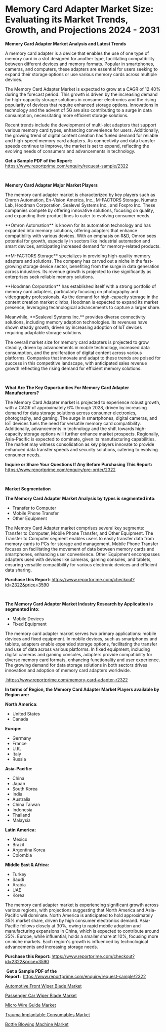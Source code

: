 <p><h1>Memory Card Adapter Market Size: Evaluating its Market Trends, Growth, and Projections 2024 - 2031</h1></p><p><strong>Memory Card Adapter Market Analysis and Latest Trends</strong></p>
<p><p>A memory card adapter is a device that enables the use of one type of memory card in a slot designed for another type, facilitating compatibility between different devices and memory formats. Popular in smartphones, cameras, and computers, these adapters are essential for users seeking to expand their storage options or use various memory cards across multiple devices.</p><p>The Memory Card Adapter Market is expected to grow at a CAGR of 12.40% during the forecast period. This growth is driven by the increasing demand for high-capacity storage solutions in consumer electronics and the rising popularity of devices that require enhanced storage options. Innovations in technology and the advent of 5G are also contributing to a surge in data consumption, necessitating more efficient storage solutions.</p><p>Recent trends include the development of multi-slot adapters that support various memory card types, enhancing convenience for users. Additionally, the growing trend of digital content creation has fueled demand for reliable and high-speed memory card adapters. As connectivity and data transfer speeds continue to improve, the market is set to expand, reflecting the evolving needs of consumers and advancements in technology.</p></p>
<p><strong>Get a Sample PDF of the Report:&nbsp;</strong> <a href="https://www.reportprime.com/enquiry/request-sample/2322">https://www.reportprime.com/enquiry/request-sample/2322</a></p>
<p>&nbsp;</p>
<p><strong>Memory Card Adapter Major Market Players</strong></p>
<p><p>The memory card adapter market is characterized by key players such as Omron Automation, En-Vision America, Inc., M-FACTORS Storage, Numato Lab, Hoodman Corporation, Sealevel Systems Inc., and Foxpro Inc. These companies compete by offering innovative solutions, focusing on quality, and expanding their product lines to cater to evolving consumer needs.</p><p>**Omron Automation** is known for its automation technology and has expanded into memory solutions, offering adapters that enhance compatibility with various devices. With an emphasis on R&D, Omron sees potential for growth, especially in sectors like industrial automation and smart devices, anticipating increased demand for memory-related products.</p><p>**M-FACTORS Storage** specializes in providing high-quality memory adapters and solutions. The company has carved out a niche in the fast-growing storage device sector, benefiting from the surge in data generation across industries. Its revenue growth is projected to rise significantly as enterprises seek reliable memory solutions.</p><p>**Hoodman Corporation** has established itself with a strong portfolio of memory card adapters, particularly focusing on photography and videography professionals. As the demand for high-capacity storage in the content creation market climbs, Hoodman is expected to expand its market presence, leveraging technological advancements to capture a larger share.</p><p>Meanwhile, **Sealevel Systems Inc.** provides diverse connectivity solutions, including memory adaption technologies. Its revenues have shown steady growth, driven by increasing adoption of IoT devices requiring adaptable storage solutions.</p><p>The overall market size for memory card adapters is projected to grow steadily, driven by advancements in mobile technology, increased data consumption, and the proliferation of digital content across various platforms. Companies that innovate and adapt to these trends are poised for success in this competitive landscape, with anticipated sales revenue growth reflecting the rising demand for efficient memory solutions.</p></p>
<p>&nbsp;</p>
<p><strong>What Are The Key Opportunities For Memory Card Adapter Manufacturers?</strong></p>
<p><p>The Memory Card Adapter market is projected to experience robust growth, with a CAGR of approximately 6% through 2028, driven by increasing demand for data storage solutions across consumer electronics, photography, and gaming. The surge in smartphones, digital cameras, and IoT devices fuels the need for versatile memory card compatibility. Additionally, advancements in technology and the shift towards high-capacity storage options will further enhance market prospects. Regionally, Asia-Pacific is expected to dominate, given its manufacturing capabilities. The market may witness consolidation as key players innovate to provide enhanced data transfer speeds and security solutions, catering to evolving consumer needs.</p></p>
<p><strong>Inquire or Share Your Questions If Any Before Purchasing This Report:</strong> <a href="https://www.reportprime.com/enquiry/pre-order/2322">https://www.reportprime.com/enquiry/pre-order/2322</a></p>
<p>&nbsp;</p>
<p><strong>Market Segmentation</strong></p>
<p><strong>The Memory Card Adapter Market Analysis by types is segmented into:</strong></p>
<p><ul><li>Transfer to Computer</li><li>Mobile Phone Transfer</li><li>Other Equipment</li></ul></p>
<p><p>The Memory Card Adapter market comprises several key segments: Transfer to Computer, Mobile Phone Transfer, and Other Equipment. The Transfer to Computer segment enables users to easily transfer data from memory cards to PCs for storage and management. Mobile Phone Transfer focuses on facilitating the movement of data between memory cards and smartphones, enhancing user convenience. Other Equipment encompasses adapters used with devices like cameras, gaming consoles, and tablets, ensuring versatile compatibility for various electronic devices and efficient data sharing.</p></p>
<p><strong>Purchase this Report:&nbsp;</strong><a href="https://www.reportprime.com/checkout?id=2322&price=3590">https://www.reportprime.com/checkout?id=2322&price=3590</a></p>
<p>&nbsp;</p>
<p><strong>The Memory Card Adapter Market Industry Research by Application is segmented into:</strong></p>
<p><ul><li>Mobile Devices</li><li>Fixed Equipment</li></ul></p>
<p><p>The memory card adapter market serves two primary applications: mobile devices and fixed equipment. In mobile devices, such as smartphones and tablets, adapters enable expanded storage options, facilitating the transfer and use of data across various platforms. In fixed equipment, including digital cameras and gaming consoles, adapters provide compatibility for diverse memory card formats, enhancing functionality and user experience. The growing demand for data storage solutions in both sectors drives innovation and adoption of memory card adapters worldwide.</p></p>
<p><a href="https://www.reportprime.com/memory-card-adapter-r2322">&nbsp;https://www.reportprime.com/memory-card-adapter-r2322</a></p>
<p><strong>In terms of Region, the Memory Card Adapter Market Players available by Region are:</strong></p>
<p>
    <p> <strong> North America: </strong>
        <ul>
            <li>United States</li>
            <li>Canada</li>
        </ul>
        </p> 
    <p> <strong> Europe: </strong>
        <ul>
            <li>Germany</li>
            <li>France</li>
            <li>U.K.</li>
            <li>Italy</li>
            <li>Russia</li>
        </ul>
        </p> 
    <p> <strong> Asia-Pacific: </strong>
        <ul>
            <li>China</li>
            <li>Japan</li>
            <li>South Korea</li>
            <li>India</li>
            <li>Australia</li>
            <li>China Taiwan</li>
            <li>Indonesia</li>
            <li>Thailand</li>
            <li>Malaysia</li>
        </ul>
        </p> 
    <p> <strong> Latin America: </strong>
        <ul>
            <li>Mexico</li>
            <li>Brazil</li>
            <li>Argentina Korea</li>
            <li>Colombia</li>
        </ul>
        </p> 
    <p> <strong> Middle East & Africa: </strong>
        <ul>
            <li>Turkey</li>
            <li>Saudi</li>
            <li>Arabia</li>
            <li>UAE</li>
            <li>Korea</li>
        </ul>
    </p>
    </p>
<p><p>The memory card adapter market is experiencing significant growth across various regions, with projections suggesting that North America and Asia-Pacific will dominate. North America is anticipated to hold approximately 35% market share, driven by high consumer electronics demand. Asia-Pacific follows closely at 30%, owing to rapid mobile adoption and manufacturing expansions in China, which is expected to contribute around 25%. Europe, while influential, holds a smaller share at 10%, focusing more on niche markets. Each region's growth is influenced by technological advancements and increasing storage needs.</p></p>
<p><strong>Purchase this Report: </strong><a href="https://www.reportprime.com/checkout?id=2322&price=3590">https://www.reportprime.com/checkout?id=2322&price=3590</a></p>
<p>&nbsp;<strong>Get a Sample PDF of the Report:&nbsp;&nbsp;</strong><a href="https://www.reportprime.com/enquiry/request-sample/2322">https://www.reportprime.com/enquiry/request-sample/2322</a></p>
<p><strong></strong></p>
<p><p><a href="https://issuu.com/reportprime-2/docs/automotive-front-wiper-blade-market_d31ab80844cc45">Automotive Front Wiper Blade Market</a></p><p><a href="https://issuu.com/reportprime-2/docs/passenger-car-wiper-blade-market-si_a64191f0d46407">Passenger Car Wiper Blade Market</a></p><p><a href="https://medium.com/@amelia.martin5698/global-micro-wire-guide-market-status-2024-2031-and-forecast-by-region-product-end-use-7815b4b8e5fb">Micro Wire Guide Market</a></p><p><a href="https://medium.com/@amelia.martin5698/trauma-implantable-consumables-market-industry-landscape-growth-trajectories-and-global-markets-abe689afa63b">Trauma Implantable Consumables Market</a></p><p><a href="https://www.linkedin.com/pulse/bottle-blowing-machine-market-outlook-complete-industry-analysis-2ajic?trackingId=98aPJXSLQwG8tse6OseBJw%3D%3D">Bottle Blowing Machine Market</a></p></p>